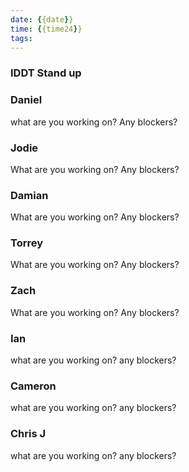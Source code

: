 ```yaml
---
date: {{date}}
time: {{time24}}
tags:
---
```

### IDDT Stand up

### Daniel
what are you working on?
Any blockers?

### Jodie
What are you working on?
Any blockers?

### Damian
What are you working on?
Any blockers?

### Torrey
What are you working on?
Any blockers?

### Zach
What are you working on?
Any blockers?

### Ian
what are you working on?
any blockers?

### Cameron
what are you working on?
any blockers?

### Chris J
what are you working on?
any blockers?

